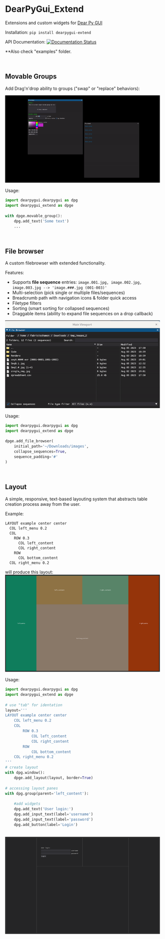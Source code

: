 # DearPyGui_Extend
Extensions and custom widgets for [Dear Py GUI](http://github.com/hoffstadt/DearPyGui)

Installation: `pip install dearpygui-extend`

API Documentation: [![Documentation Status](https://readthedocs.org/projects/dearpygui-extend/badge/?version=latest)](https://dearpygui-extend.readthedocs.io/en/latest/?badge=latest) 

**Also check "examples" folder.

</br>

## Movable Groups
Add Drag'n'drop ability to groups ("swap" or "replace" behaviors):

![](./resources/movable_groups.gif)

Usage:
```py
import dearpygui.dearpygui as dpg
import dearpygui_extend as dpge

with dpge.movable_group():
	dpg.add_text('Some text')
	...
```

</br>

## File browser
A custom filebrowser with extended functionality.

Features:

* Supports **file sequence** entries:
	`image.001.jpg, image.002.jpg, image.003.jpg --> 'image.###.jpg (001-003)'`
* Multi-selection (pick single or multiple files/sequences)
* Breadcrumb path with navigation icons & folder quick access
* Filetype filters
* Sorting (smart sorting for collapsed sequences)
* Draggable items (ability to expand file sequences on a drop callback)

![](./resources/fileseq_browser.gif)

Usage:
```py
import dearpygui.dearpygui as dpg
import dearpygui_extend as dpge

dpge.add_file_browser(
	initial_path='~/Downloads/images', 
	collapse_sequences=True, 
	sequence_padding='#'
)
```
</br>

## Layout
A simple, responsive, text-based layouting system that abstracts table creation process away from the user. 

Example:
```
LAYOUT example center center
  COL left_menu 0.2
  COL
    ROW 0.3
      COL left_content
      COL right_content
    ROW
      COL bottom_content
  COL right_menu 0.2
```
will produce this layout:
![](./resources/layout.png)

Usage:
```py
import dearpygui.dearpygui as dpg
import dearpygui_extend as dpge

# use "tab" for identation
layout='''
LAYOUT example center center
	COL left_menu 0.2
	COL
		ROW 0.3
			COL left_content
			COL right_content
		ROW
			COL bottom_content
	COL right_menu 0.2
'''
# create layout
with dpg.window():
	dpge.add_layout(layout, border=True)

# accessing layout panes
with dpg.group(parent='left_content'):

	#add widgets
	dpg.add_text('User login:')
	dpg.add_input_text(label='username')
	dpg.add_input_text(label='password')
	dpg.add_button(label='Login')
	
```
![](./resources/layout_with_content.png)
